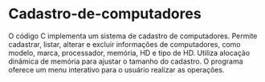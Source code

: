 # Cadastro-de-computadores
O código C implementa um sistema de cadastro de computadores. Permite cadastrar, listar, alterar e excluir informações de computadores, como modelo, marca, processador, memória, HD e tipo de HD. Utiliza alocação dinâmica de memória para ajustar o tamanho do cadastro. O programa oferece um menu interativo para o usuário realizar as operações.
